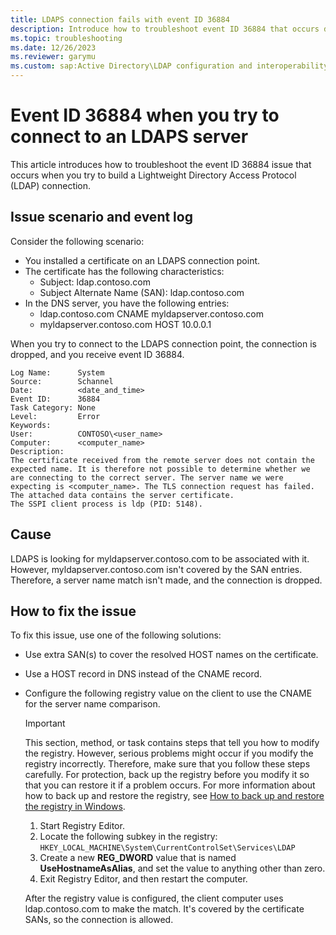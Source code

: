 ```yaml
---
title: LDAPS connection fails with event ID 36884
description: Introduce how to troubleshoot event ID 36884 that occurs during LDAPS connections.
ms.topic: troubleshooting
ms.date: 12/26/2023
ms.reviewer: garymu
ms.custom: sap:Active Directory\LDAP configuration and interoperability, csstroubleshoot
---
```

# Event ID 36884 when you try to connect to an LDAPS server

This article introduces how to troubleshoot the event ID 36884 issue that occurs when you try to build a Lightweight Directory Access Protocol (LDAP) connection.

## Issue scenario and event log

Consider the following scenario:

- You installed a certificate on an LDAPS connection point.
- The certificate has the following characteristics:  
  - Subject: ldap.contoso.com  
  - Subject Alternate Name (SAN): ldap.contoso.com
- In the DNS server, you have the following entries:  
  - ldap.contoso.com CNAME myldapserver.contoso.com  
  - myldapserver.contoso.com HOST 10.0.0.1

When you try to connect to the LDAPS connection point, the connection is dropped, and you receive event ID 36884.

```output
Log Name:      System
Source:        Schannel
Date:          <date_and_time>
Event ID:      36884
Task Category: None
Level:         Error
Keywords:      
User:          CONTOSO\<user_name>
Computer:      <computer_name>
Description:
The certificate received from the remote server does not contain the expected name. It is therefore not possible to determine whether we are connecting to the correct server. The server name we were expecting is <computer_name>. The TLS connection request has failed. The attached data contains the server certificate.
The SSPI client process is ldp (PID: 5148).
```

## Cause

LDAPS is looking for myldapserver.contoso.com to be associated with it. However, myldapserver.contoso.com isn't covered by the SAN entries. Therefore, a server name match isn't made, and the connection is dropped.

## How to fix the issue

To fix this issue, use one of the following solutions:

- Use extra SAN(s) to cover the resolved HOST names on the certificate.
- Use a HOST record in DNS instead of the CNAME record.
- Configure the following registry value on the client to use the CNAME for the server name comparison.

  > [!IMPORTANT]
  > This section, method, or task contains steps that tell you how to modify the registry. However, serious problems might occur if you modify the registry incorrectly. Therefore, make sure that you follow these steps carefully. For protection, back up the registry before you modify it so that you can restore it if a problem occurs. For more information about how to back up and restore the registry, see [How to back up and restore the registry in Windows](https://support.microsoft.com/help/322756).

  1. Start Registry Editor.
  2. Locate the following subkey in the registry:  
     `HKEY_LOCAL_MACHINE\System\CurrentControlSet\Services\LDAP`
  3. Create a new **REG_DWORD** value that is named **UseHostnameAsAlias**, and set the value to anything other than zero.
  4. Exit Registry Editor, and then restart the computer.

  After the registry value is configured, the client computer uses ldap.contoso.com to make the match. It's covered by the certificate SANs, so the connection is allowed.
